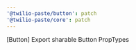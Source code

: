 ```yaml
---
'@twilio-paste/button': patch
'@twilio-paste/core': patch
---
```


[Button] Export sharable Button PropTypes

